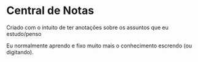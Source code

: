 # Central de Notas

Criado com o intuito de ter anotações sobre os assuntos que eu estudo/penso

Eu normalmente aprendo e fixo muito mais o conhecimento escrendo (ou digitando).
